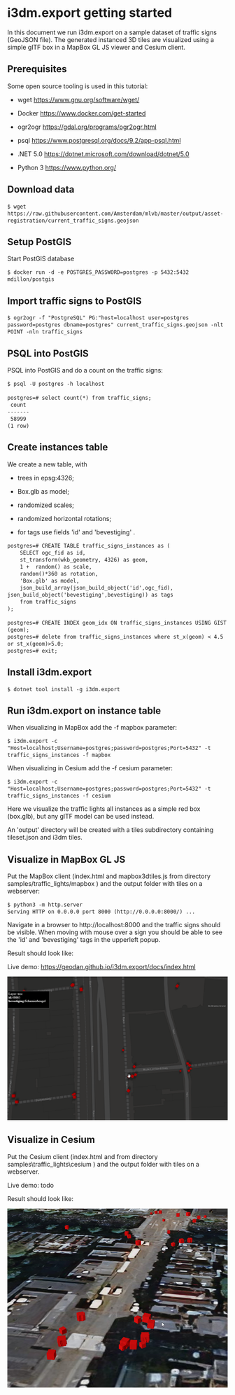 # i3dm.export getting started

In this document we run i3dm.export on a sample dataset of traffic signs (GeoJSON file). The generated instanced 3D tiles are visualized using a simple glTF 
box in a MapBox GL JS viewer and Cesium client.

## Prerequisites

Some open source tooling is used in this tutorial:

- wget https://www.gnu.org/software/wget/

- Docker https://www.docker.com/get-started

- ogr2ogr https://gdal.org/programs/ogr2ogr.html

- psql https://www.postgresql.org/docs/9.2/app-psql.html

- .NET 5.0 https://dotnet.microsoft.com/download/dotnet/5.0

- Python 3 https://www.python.org/

## Download data

```
$ wget https://raw.githubusercontent.com/Amsterdam/mlvb/master/output/asset-registration/current_traffic_signs.geojson
```

## Setup PostGIS

Start PostGIS database

```
$ docker run -d -e POSTGRES_PASSWORD=postgres -p 5432:5432 mdillon/postgis
```

## Import traffic signs to PostGIS

```
$ ogr2ogr -f "PostgreSQL" PG:"host=localhost user=postgres password=postgres dbname=postgres" current_traffic_signs.geojson -nlt POINT -nln traffic_signs
```

## PSQL into PostGIS

PSQL into PostGIS and do a count on the traffic signs:

```
$ psql -U postgres -h localhost

postgres=# select count(*) from traffic_signs;
 count
-------
 58999
(1 row)
```

## Create instances table

We create a new table, with 

- trees in epsg:4326;

- Box.glb as model;

- randomized scales;

- randomized horizontal rotations;

- for tags use fields 'id' and 'bevestiging' . 

```
postgres=# CREATE TABLE traffic_signs_instances as (
	SELECT ogc_fid as id, 
	st_transform(wkb_geometry, 4326) as geom,
	1 +  random() as scale,
	random()*360 as rotation,
	'Box.glb' as model,
	json_build_array(json_build_object('id',ogc_fid), json_build_object('bevestiging',bevestiging)) as tags
	from traffic_signs
);

postgres=# CREATE INDEX geom_idx ON traffic_signs_instances USING GIST (geom);
postgres=# delete from traffic_signs_instances where st_x(geom) < 4.5 or st_x(geom)>5.0;
postgres=# exit;
```
## Install i3dm.export

```
$ dotnet tool install -g i3dm.export
```

## Run i3dm.export on instance table

When visualizing in MapBox add the -f mapbox parameter:

```
$ i3dm.export -c "Host=localhost;Username=postgres;password=postgres;Port=5432" -t  traffic_signs_instances -f mapbox
```

When visualizing in Cesium add the -f cesium parameter:

```
$ i3dm.export -c "Host=localhost;Username=postgres;password=postgres;Port=5432" -t  traffic_signs_instances -f cesium
```

Here we visualize the traffic lights all instances as a simple red box (box.glb), but any glTF model can be used instead.

An 'output' directory will be created with a tiles subdirectory containing tileset.json and i3dm tiles.

## Visualize in MapBox GL JS

Put the MapBox client (index.html and mapbox3dtiles.js from directory samples/traffic_lights/mapbox ) and the output folder with tiles on a webserver:

```
$ python3 -m http.server
Serving HTTP on 0.0.0.0 port 8000 (http://0.0.0.0:8000/) ...
```

Navigate in a browser to http://localhost:8000 and the traffic signs should be visible. When moving with mouse over a 
sign you should be able to see the 'id' and 'bevestiging' tags in the upperleft popup.  

Result should look like:

Live demo: https://geodan.github.io/i3dm.export/docs/index.html

![screenshot](traffic_mapbox.png)

## Visualize in Cesium

Put the Cesium client (index.html and from directory samples\traffic_lights\cesium ) and the output folder with tiles on a webserver.

Live demo: todo

Result should look like:

![screenshot](traffic_cesium.png)





